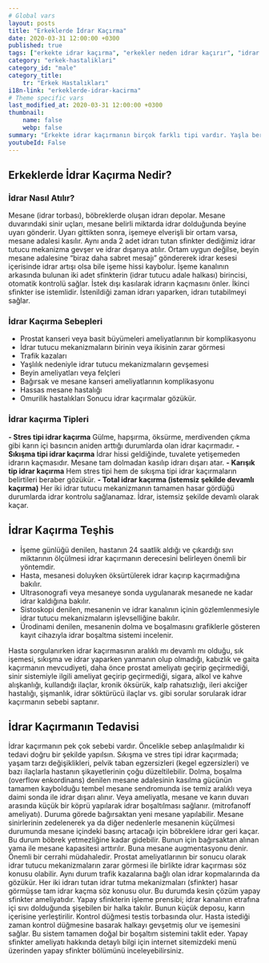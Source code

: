 ```yaml
---
# Global vars
layout: posts
title: "Erkeklerde İdrar Kaçırma"
date: 2020-03-31 12:00:00 +0300
published: true
tags: ["erkekte idrar kaçırma", "erkekler neden idrar kaçırır", "idrar kaçırma nedeni", "idrar kaçırma sebebi", "idrar kaçırma", "idrar kaçırma nedir", "idrar kaçırma neden olur", "idrar kaçırma tipleri", "idrar kaçırma çözüm", "hapşırınca idrar kaçırma", "sıkışma tipi idrar kaçırma", "idrar kaçırma teşhis", "idrar kaçırma tedavi", "idrar kaçırma ilaç", "idrar kaçırma ameliyat", "idrar kaçırma operasyon", "prostat kanseri sonrası idrar kaçırma", "yapay sfinkter", "yapay sfinkter"]
category: "erkek-hastaliklari"
category_id: "male"
category_title:
    tr: "Erkek Hastalıkları"
i18n-link: "erkeklerde-idrar-kacirma"
# Theme specific vars
last_modified_at: 2020-03-31 12:00:00 +0300
thumbnail:
    name: false
    webp: false
summary: "Erkekte idrar kaçırmanın birçok farklı tipi vardır. Yaşla beraber de olabildiği gibi geçirilen operasyonlara bağlı bir komplikasyon olarakta görülebilir. Erkekte idrar kaçırmanın tedavisi mümkündür."
youtubeId: False
---
```






## Erkeklerde İdrar Kaçırma Nedir?

### İdrar Nasıl Atılır?

Mesane (idrar torbası), böbreklerde oluşan idrarı depolar. Mesane duvarındaki sinir uçları, mesane belirli miktarda idrar dolduğunda beyine uyarı gönderir. Uyarı gittikten sonra, işemeye elverişli bir ortam varsa, mesane adalesi kasılır. Aynı anda 2 adet idrarı tutan sfinkter dediğimiz idrar tutucu mekanizma gevşer ve idrar dışarıya atılır. Ortam uygun değilse, beyin mesane adalesine “biraz daha sabret mesajı” göndererek idrar kesesi içerisinde idrar artışı olsa bile işeme hissi kaybolur.
İşeme kanalının arkasında bulunan iki adet sfinkterin (idrar tutucu adale halkası) birincisi, otomatik kontrolü sağlar. İstek dışı kasılarak idrarın kaçmasını önler. İkinci sfinkter ise istemlidir. İstenildiği zaman idrarı yaparken, idrarı tutabilmeyi sağlar.


### İdrar Kaçırma Sebepleri

-	Prostat kanseri veya basit büyümeleri ameliyatlarının bir komplikasyonu
-	İdrar tutucu mekanizmaların birinin veya ikisinin zarar görmesi
-	Trafik kazaları
-	Yaşlılık nedeniyle idrar tutucu mekanizmaların gevşemesi
-	Beyin ameliyatları veya felçleri
-	Bağırsak ve mesane kanseri ameliyatlarının komplikasyonu
-	Hassas mesane hastalığı
-	Omurilik hastalıkları
Sonucu idrar kaçırmalar gözükür.


### İdrar kaçırma Tipleri

**- Stres tipi idrar kaçırma**
Gülme, hapşırma, öksürme, merdivenden çıkma gibi karın içi basıncın aniden arttığı durumlarda olan idrar kaçırmadır.
**- Sıkışma tipi idrar kaçırma**
İdrar hissi geldiğinde, tuvalete yetişemeden idrarın kaçmasıdır. Mesane tam dolmadan kasılıp idrarı dışarı atar.
**- Karışık tip idrar kaçırma**
Hem stres tipi hem de sıkışma tipi idrar kaçırmaların belirtileri beraber gözükür.
**-	Total idrar kaçırma (istemsiz şekilde devamlı kaçırma)**
Her iki idrar tutucu mekanizmanın tamamen hasar gördüğü durumlarda idrar kontrolu sağlanamaz. İdrar, istemsiz şekilde devamlı olarak kaçar.

## İdrar Kaçırma Teşhis

- İşeme günlüğü denilen, hastanın 24 saatlik aldığı ve çıkardığı sıvı miktarının ölçülmesi idrar kaçırmanın derecesini belirleyen önemli bir yöntemdir.
- Hasta, mesanesi doluyken öksürtülerek idrar kaçırıp kaçırmadığına bakılır.
- Ultrasonografi veya mesaneye sonda uygulanarak mesanede ne kadar idrar kaldığına bakılır.
- Sistoskopi denilen, mesanenin ve idrar kanalının içinin gözlemlenmesiyle idrar tutucu mekanizmaların işlevselliğine bakılır.
- Ürodinami denilen, mesanenin dolma ve boşalmasını grafiklerle gösteren kayıt cihazıyla idrar boşaltma sistemi incelenir.

Hasta sorgulanırken idrar kaçırmasının aralıklı mı devamlı mı olduğu, sık işemesi, sıkışma ve idrar yaparken yanmanın olup olmadığı, kabızlık ve gaita kaçırmanın mevcudiyeti, daha önce prostat ameliyatı geçirip geçirmediği, sinir sistemiyle ilgili ameliyat geçirip geçirmediği, sigara, alkol ve kahve alışkanlığı, kullandığı ilaçlar, kronik öksürük, kalp rahatsızlığı, ileri akciğer hastalığı, şişmanlık, idrar söktürücü ilaçlar vs. gibi sorular sorularak idrar kaçırmanın sebebi saptanır.

## İdrar Kaçırmanın Tedavisi

İdrar kaçırmanın pek çok sebebi vardır. Öncelikle sebep anlaşılmalıdır ki tedavi doğru bir şekilde yapılsın.
Sıkışma ve stres tipi idrar kaçırmada; yaşam tarzı değişiklikleri, pelvik taban egzersizleri (kegel egzersizleri) ve bazı ilaçlarla hastanın şikayetlerinin çoğu düzeltilebilir.
Dolma, boşalma (overflow enkordinans) denilen mesane adalesinin kasılma gücünün tamamen kaybolduğu tembel mesane sendromunda ise temiz aralıklı veya daimi sonda ile idrar dışarı alınır. Veya ameliyatla, mesane ve karın duvarı arasında küçük bir köprü yapılarak idrar boşaltılması sağlanır. (mitrofanoff ameliyatı). Duruma görede bağırsaktan yeni mesane yapılabilir.
Mesane sinirlerinin zedelenerek ya da diğer nedenlerle mesanenin küçülmesi durumunda mesane içindeki basınç artacağı için böbreklere idrar geri kaçar. Bu durum böbrek yetmezliğine kadar gidebilir. Bunun için bağırsaktan alınan yama ile mesane kapasitesi arttırılır. Buna mesane augmentasyonu denir. Önemli bir cerrahi müdahaledir.
Prostat ameliyatlarının bir sonucu olarak idrar tutucu mekanizmaların zarar görmesi ile birlikte idrar kaçırması söz konusu olabilir. Aynı durum trafik kazalarına bağlı olan idrar kopmalarında da gözükür. Her iki idrarı tutan idrar tutma mekanizmaları (sfinkter) hasar görmüşse tam idrar kaçma söz konusu olur. Bu durumda kesin çözüm yapay sfinkter ameliyatıdır. Yapay sfinkterin işleme prensibi; idrar kanalının etrafına içi sıvı dolduğunda şişebilen bir halka takılır. Bunun küçük deposu, karın içerisine yerleştirilir. Kontrol düğmesi testis torbasında olur. Hasta istediği zaman kontrol düğmesine basarak halkayı gevşetmiş olur ve işemesini sağlar. Bu sistem tamamen doğal bir boşaltım sistemini taklit eder. Yapay sfinkter ameliyatı hakkında detaylı bilgi için internet sitemizdeki menü üzerinden yapay sfinkter bölümünü inceleyebilirsiniz.
